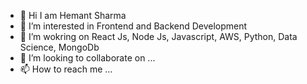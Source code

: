 - 👋 Hi I am Hemant Sharma
- 👀 I’m interested in Frontend and Backend Development
- 🌱 I’m wokring on React Js, Node Js, Javascript, AWS, Python, Data Science, MongoDb
- 💞️ I’m looking to collaborate on ...
- 📫 How to reach me ...

<!---
hemantsharmaace/hemantsharmaace is a ✨ special ✨ repository because its `README.md` (this file) appears on your GitHub profile.
You can click the Preview link to take a look at your changes.
--->
